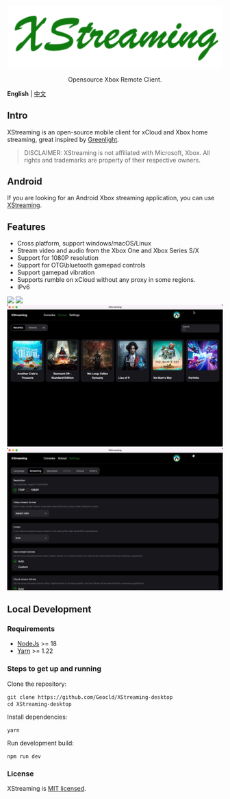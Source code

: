 <p align="center">
  <a href="https://github.com/Geocld/XStreaming">
    <img src="https://raw.githubusercontent.com/Geocld/XStreaming/main/images/logo.png" width="546">
  </a>
</p>

<p align="center">
  Opensource Xbox Remote Client.
</p>

**English** | [中文](./README.zh_CN.md)

## Intro

XStreaming is an open-source mobile client for xCloud and Xbox home streaming, great inspired by [Greenlight](https://github.com/unknownskl/greenlight).

> DISCLAIMER: XStreaming is not affiliated with Microsoft, Xbox. All rights and trademarks are property of their respective owners.

## Android

If you are looking for an Android Xbox streaming application, you can use [XStreaming](https://github.com/Geocld/XStreaming).

## Features

- Cross platform, support windows/macOS/Linux
- Stream video and audio from the Xbox One and Xbox Series S/X
- Support for 1080P resolution
- Support for OTG\bluetooth gamepad controls
- Support gamepad vibration
- Supports rumble on xCloud without any proxy in some regions.
- IPv6

<img src="https://raw.githubusercontent.com/Geocld/XStreaming-desktop/main/images/game.jpg" />
<img src="https://github.com/Geocld/XStreaming-desktop/blob/main/images/home.jpg" /> 
<img src="https://raw.githubusercontent.com/Geocld/XStreaming-desktop/main/images/xcloud.jpg" />
<img src="https://raw.githubusercontent.com/Geocld/XStreaming-desktop/main/images/settings.jpg" />

## Local Development

### Requirements
- [NodeJs](https://nodejs.org/) >= 18
- [Yarn](https://yarnpkg.com/) >= 1.22

### Steps to get up and running

Clone the repository:

```
git clone https://github.com/Geocld/XStreaming-desktop
cd XStreaming-desktop
```

Install dependencies:

```
yarn
```

Run development build:

```
npm run dev
```


### License

XStreaming is [MIT licensed](./LICENSE).